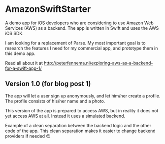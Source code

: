 # AmazonSwiftStarter
A demo app for iOS developers who are considering to use Amazon Web Services (AWS) as a backend. The app is written in Swift and uses the AWS iOS SDK.

I am looking for a replacement of Parse. My most important goal is to research the features I need for my commercial app, and prototype them in this demo app.

Read all about it at http://peterfennema.nl/exploring-aws-as-a-backend-for-a-swift-app-1/

## Version 1.0 (for blog post 1)

The app will let a user sign up anonymously, and let him/her create a profile. The profile consists of his/her name and a photo. 

This version of the app is prepared to access AWS, but in reality it does not yet access AWS at all. Instead it uses a simulated backend. 

Example of a clean separation between the backend logic and the other code of the app. This clean separation makes it easier to change backend providers if needed 😉